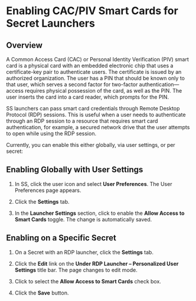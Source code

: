 
[title]: # (Enabling CAC/PIV Smart Cards for Secret Launchers)
[tags]: # (CAC/PIV Smart Cards, Launcher)
[priority]: # (1000)

# Enabling CAC/PIV Smart Cards for Secret Launchers

## Overview

A Common Access Card (CAC) or Personal Identity Verification (PIV) smart card is a physical card with an embedded electronic chip that uses a certificate-key pair to authenticate users. The certificate is issued by an authorized organization. The user has a PIN that should be known only to that user, which serves a second factor for two-factor authentication—access requires physical possession of the card, as well as the PIN. The user inserts the card into a card reader, which prompts for the PIN.

SS launchers can pass smart card credentials through Remote Desktop Protocol (RDP) sessions. This is useful when a user needs to authenticate through an RDP session to a resource that requires smart card authentication, for example, a secured network drive that the user attempts to open while using the RDP session.

Currently, you can enable this either globally, via user settings, or per secret:

## Enabling Globally with User Settings

1. In SS, click the user icon and select **User Preferences**. The User Preferences page appears.

1. Click the **Settings** tab.

1. In the **Launcher Settings** section, click to enable the **Allow Access to Smart Cards** toggle. The change is automatically saved.

## Enabling on a Specific Secret

1. On a Secret with an RDP launcher, click the **Settings** tab.

1. Click the **Edit** link on the **Under RDP Launcher – Personalized User Settings** title bar. The page changes to edit mode.

1. Click to select the **Allow Access to Smart Cards** check box.

1. Click the **Save** button.